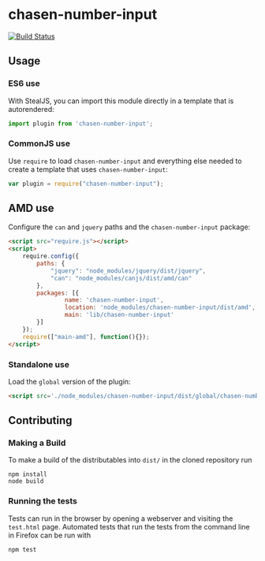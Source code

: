 # chasen-number-input

[![Build Status](https://travis-ci.org/chasenlehara/chasen-number-input.png?branch=master)](https://travis-ci.org/chasenlehara/chasen-number-input)



## Usage

### ES6 use

With StealJS, you can import this module directly in a template that is autorendered:

```js
import plugin from 'chasen-number-input';
```

### CommonJS use

Use `require` to load `chasen-number-input` and everything else
needed to create a template that uses `chasen-number-input`:

```js
var plugin = require("chasen-number-input");
```

## AMD use

Configure the `can` and `jquery` paths and the `chasen-number-input` package:

```html
<script src="require.js"></script>
<script>
	require.config({
	    paths: {
	        "jquery": "node_modules/jquery/dist/jquery",
	        "can": "node_modules/canjs/dist/amd/can"
	    },
	    packages: [{
		    	name: 'chasen-number-input',
		    	location: 'node_modules/chasen-number-input/dist/amd',
		    	main: 'lib/chasen-number-input'
	    }]
	});
	require(["main-amd"], function(){});
</script>
```

### Standalone use

Load the `global` version of the plugin:

```html
<script src='./node_modules/chasen-number-input/dist/global/chasen-number-input.js'></script>
```

## Contributing

### Making a Build

To make a build of the distributables into `dist/` in the cloned repository run

```
npm install
node build
```

### Running the tests

Tests can run in the browser by opening a webserver and visiting the `test.html` page.
Automated tests that run the tests from the command line in Firefox can be run with

```
npm test
```
